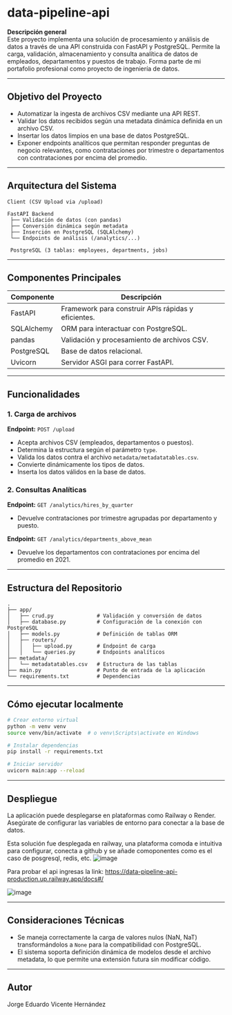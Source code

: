 # data-pipeline-api

**Descripción general**  
Este proyecto implementa una solución de procesamiento y análisis de datos a través de una API construida con FastAPI y PostgreSQL. Permite la carga, validación, almacenamiento y consulta analítica de datos de empleados, departamentos y puestos de trabajo. Forma parte de mi portafolio profesional como proyecto de ingeniería de datos.

---

## Objetivo del Proyecto

- Automatizar la ingesta de archivos CSV mediante una API REST.
- Validar los datos recibidos según una metadata dinámica definida en un archivo CSV.
- Insertar los datos limpios en una base de datos PostgreSQL.
- Exponer endpoints analíticos que permitan responder preguntas de negocio relevantes, como contrataciones por trimestre o departamentos con contrataciones por encima del promedio.

---

## Arquitectura del Sistema

```
Client (CSV Upload via /upload)

FastAPI Backend
 ├── Validación de datos (con pandas)
 ├── Conversión dinámica según metadata
 ├── Inserción en PostgreSQL (SQLAlchemy)
 └── Endpoints de análisis (/analytics/...)

 PostgreSQL (3 tablas: employees, departments, jobs)
```

---

## Componentes Principales

| Componente     | Descripción                                          |
|----------------|------------------------------------------------------|
| FastAPI        | Framework para construir APIs rápidas y eficientes. |
| SQLAlchemy     | ORM para interactuar con PostgreSQL.                |
| pandas         | Validación y procesamiento de archivos CSV.         |
| PostgreSQL     | Base de datos relacional.                           |
| Uvicorn        | Servidor ASGI para correr FastAPI.                  |

---

## Funcionalidades

### 1. Carga de archivos
**Endpoint:** `POST /upload`  
- Acepta archivos CSV (empleados, departamentos o puestos).
- Determina la estructura según el parámetro `type`.
- Valida los datos contra el archivo `metadata/metadatatables.csv`.
- Convierte dinámicamente los tipos de datos.
- Inserta los datos válidos en la base de datos.

### 2. Consultas Analíticas
**Endpoint:** `GET /analytics/hires_by_quarter`  
- Devuelve contrataciones por trimestre agrupadas por departamento y puesto.

**Endpoint:** `GET /analytics/departments_above_mean`  
- Devuelve los departamentos con contrataciones por encima del promedio en 2021.

---

## Estructura del Repositorio

```
.
├── app/
│   ├── crud.py              # Validación y conversión de datos
│   ├── database.py          # Configuración de la conexión con PostgreSQL
│   ├── models.py            # Definición de tablas ORM
│   ├── routers/
│   │   ├── upload.py        # Endpoint de carga
│   │   └── queries.py       # Endpoints analíticos
├── metadata/
│   └── metadatatables.csv   # Estructura de las tablas
├── main.py                  # Punto de entrada de la aplicación
└── requirements.txt         # Dependencias
```

---

## Cómo ejecutar localmente

```bash
# Crear entorno virtual
python -m venv venv
source venv/bin/activate  # o venv\Scripts\activate en Windows

# Instalar dependencias
pip install -r requirements.txt

# Iniciar servidor
uvicorn main:app --reload
```

---

## Despliegue

La aplicación puede desplegarse en plataformas como Railway o Render. Asegúrate de configurar las variables de entorno para conectar a la base de datos.

Esta solución fue desplegada en railway, una plataforma comoda e intuitiva para configurar, conecta a github y se añade comoponentes como es el caso de posgresql, redis, etc.
![image](https://github.com/user-attachments/assets/46976786-14e2-48a0-8b8b-62af63f1bf2e)

Para probar el api ingresas la link: https://data-pipeline-api-production.up.railway.app/docs#/

![image](https://github.com/user-attachments/assets/96b9f4d2-6aee-4559-9e30-b1d90d40b2a9)

---

## Consideraciones Técnicas

- Se maneja correctamente la carga de valores nulos (NaN, NaT) transformándolos a `None` para la compatibilidad con PostgreSQL.
- El sistema soporta definición dinámica de modelos desde el archivo metadata, lo que permite una extensión futura sin modificar código.

---

## Autor

Jorge Eduardo Vicente Hernández
